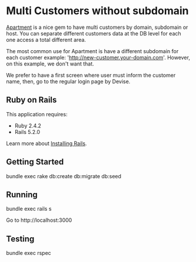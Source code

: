 Multi Customers without subdomain
================

[Apartment](https://github.com/influitive/apartment) is a nice gem to have multi customers by domain, subdomain or host. You can separate different customers data at the DB level for each one access a total different area.

The most common use for Apartment is have a different subdomain for each customer example: 'http://new-customer.your-domain.com'. However, on this example, we don't want that.

We prefer to have a first screen where user must inform the customer name, then, go to the regular login page by Devise.

Ruby on Rails
-------------

This application requires:

- Ruby 2.4.2
- Rails 5.2.0

Learn more about [Installing Rails](http://railsapps.github.io/installing-rails.html).

Getting Started
---------------

bundle exec rake db:create db:migrate db:seed

Running
---------------
bundle exec rails s

Go to http://localhost:3000


Testing
-----------

bundle exec rspec
